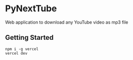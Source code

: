 # PyNextTube

Web application to download any YouTube video as mp3 file

## Getting Started
```
npm i -g vercel
vercel dev
```
